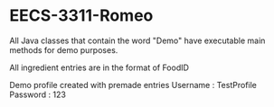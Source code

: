 # EECS-3311-Romeo

All Java classes that contain the word "Demo" have executable main methods for demo purposes.

All ingredient entries are in the format of FoodID

Demo profile created with premade entries
Username : TestProfile
Password : 123
